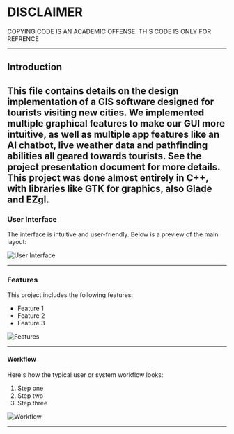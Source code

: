 # DISCLAIMER
COPYING CODE IS AN ACADEMIC OFFENSE. THIS CODE IS ONLY FOR REFRENCE

---

## Introduction
This file contains details on the design implementation of a GIS software designed for tourists visiting new cities. We implemented multiple graphical features to make our GUI more intuitive, as well as multiple app features like an AI chatbot, live weather data and 
pathfinding abilities all geared towards tourists. See the project presentation document for more details. This project was done almost entirely in C++, with libraries like GTK for graphics, also Glade and EZgl.
---

### User Interface
The interface is intuitive and user-friendly. Below is a preview of the main layout:

![User Interface](path/to/user-interface-image.png)

---

### Features
This project includes the following features:
- Feature 1
- Feature 2
- Feature 3

![Features](path/to/features-image.png)

---

#### Workflow
Here's how the typical user or system workflow looks:

1. Step one
2. Step two
3. Step three

![Workflow](path/to/workflow-image.png)

---
